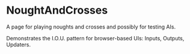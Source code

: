 # NoughtAndCrosses
A page for playing noughts and crosses and possibly for testing AIs.


Demonstrates the I.O.U. pattern for browser-based UIs: Inputs, Outputs, Updaters.
